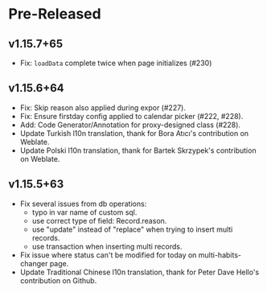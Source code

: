 <!--
Title: Pre-Released or Released: v1.2.3+xx
-->

# Pre-Released

## v1.15.7+65

- Fix: `loadData` complete twice when page initializes (#230)

## v1.15.6+64

- Fix: Skip reason also applied during expor (#227).
- Fix: Ensure firstday config applied to calendar picker (#222, #228).
- Add: Code Generator/Annotation for proxy-designed class (#228).
- Update Turkish l10n translation, thank for Bora Atıcı's contribution on Weblate.
- Update Polski l10n translation, thank for Bartek Skrzypek's contribution on Weblate.

## v1.15.5+63

- Fix several issues from db operations:
  - typo in var name of custom sql.
  - use correct type of field: Record.reason.
  - use "update" instead of "replace" when trying to insert multi records.
  - use transaction when inserting multi records.
- Fix issue where status can't be modified for today on multi-habits-changer page.
- Update Traditional Chinese l10n translation, thank for Peter Dave Hello's contribution on Github.
